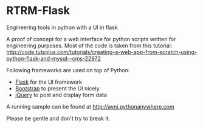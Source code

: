 # RTRM-Flask
Engineering tools in python with a UI in flask

A proof of concept for a web interface for python scripts written for engineering purposes. Most of the code is taken from this tutorial:
http://code.tutsplus.com/tutorials/creating-a-web-app-from-scratch-using-python-flask-and-mysql--cms-22972

Following frameworks are used on top of Python:
- [Flask](http://flask.pocoo.org/) for the UI framework
- [Bootstrap](http://getbootstrap.com/) to present the UI nicely
- [jQuery](http://jquery.com/) to post and display form data

A running sample can be found at http://avni.pythonanywhere.com

Please be gentle and don't try to break it.
